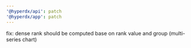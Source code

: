 ```yaml
---
'@hyperdx/api': patch
'@hyperdx/app': patch
---
```


fix: dense rank should be computed base on rank value and group (multi-series
chart)
